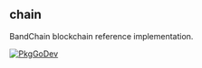## chain

BandChain blockchain reference implementation.

[![PkgGoDev](https://pkg.go.dev/badge/github.com/bandprotocol/chain)](https://pkg.go.dev/github.com/bandprotocol/chain)
